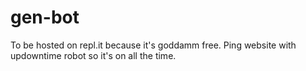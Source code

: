 # gen-bot
To be hosted on repl.it because it's goddamm free.
Ping website with updowntime robot so it's on all the time.
